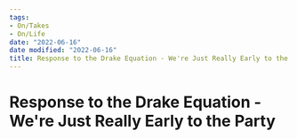 ```yaml
---
tags:
- On/Takes
- On/Life
date: "2022-06-16"
date modified: "2022-06-16"
title: Response to the Drake Equation - We're Just Really Early to the Party
---
```


# Response to the Drake Equation - We're Just Really Early to the Party
